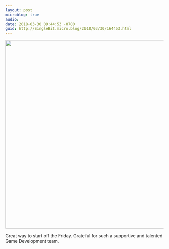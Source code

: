 ```yaml
---
layout: post
microblog: true
audio: 
date: 2018-03-30 09:44:53 -0700
guid: http://SingleBit.micro.blog/2018/03/30/164453.html
---
```

<img src="http://www.gabrielcornish.com/uploads/2018/c98b49ea82.jpg" width="600" height="600" />

Great way to start off the Friday. Grateful for such a supportive and talented Game Development team.
